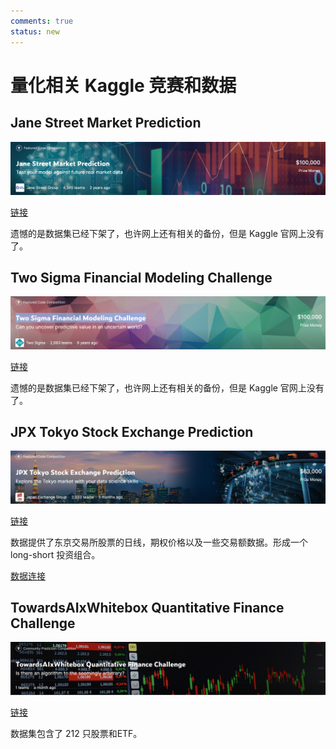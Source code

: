 ```yaml
---
comments: true
status: new
---
```


# 量化相关 Kaggle 竞赛和数据

## Jane Street Market Prediction

![](./assets/2023-03-07-14-00-03.png)

[链接](https://www.kaggle.com/competitions/jane-street-market-prediction)

遗憾的是数据集已经下架了，也许网上还有相关的备份，但是 Kaggle 官网上没有了。

## Two Sigma Financial Modeling Challenge

![](./assets/2023-03-07-14-23-50.png)

[链接](https://www.kaggle.com/competitions/two-sigma-financial-modeling/leaderboard)

遗憾的是数据集已经下架了，也许网上还有相关的备份，但是 Kaggle 官网上没有了。

## JPX Tokyo Stock Exchange Prediction

![](2023-03-07-14-34-40.png)

[链接](https://www.kaggle.com/competitions/jpx-tokyo-stock-exchange-prediction/data)

数据提供了东京交易所股票的日线，期权价格以及一些交易额数据。形成一个 long-short 投资组合。

[数据连接](https://drive.google.com/file/d/1dC6UcwGMBlOOKVi1oCourClp1sf9XBsw/view?usp=sharing)

## TowardsAIxWhitebox Quantitative Finance Challenge

![](./assets/2023-03-07-14-29-10.png)

[链接](https://www.kaggle.com/competitions/towardsai-x-whitebox-startup-challenge/overview)

数据集包含了 212 只股票和ETF。